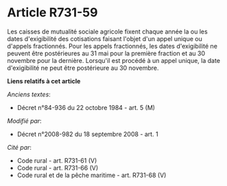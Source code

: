 # Article R731-59

Les caisses de mutualité sociale agricole fixent chaque année la ou les dates d'exigibilité des cotisations faisant l'objet
d'un appel unique ou d'appels fractionnés. Pour les appels fractionnés, les dates d'exigibilité ne peuvent être postérieures
au 31 mai pour la première fraction et au 30 novembre pour la dernière. Lorsqu'il est procédé à un appel unique, la date
d'exigibilité ne peut être postérieure au 30 novembre.

**Liens relatifs à cet article**

_Anciens textes_:

  - Décret n°84-936 du 22 octobre 1984 - art. 5 (M)

_Modifié par_:

  - Décret n°2008-982 du 18 septembre 2008 - art. 1

_Cité par_:

  - Code rural - art. R731-61 (V)
  - Code rural - art. R731-66 (V)
  - Code rural et de la pêche maritime - art. R731-68 (V)
